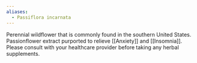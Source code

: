 ```yaml
---
aliases:
  - Passiflora incarnata
---
```

Perennial wildflower that is commonly found in the southern United States. Passionflower extract purported to relieve [[Anxiety]] and [[Insomnia]]. Please consult with your healthcare provider before taking any herbal supplements.